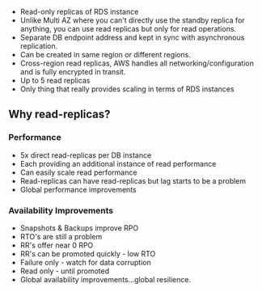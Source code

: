 * Read-only replicas of RDS instance
* Unlike Multi AZ where you can't directly use the standby replica for anything, you can use read replicas but only for read operations.
* Separate DB endpoint address and kept in sync with asynchronous replication.
* Can be created in same region or different regions.
* Cross-region read replicas, AWS handles all networking/configuration and is fully encrypted in transit.
* Up to 5 read replicas
* Only thing that really provides scaling in terms of RDS instances

## Why read-replicas?

### Performance

* 5x direct read-replicas per DB instance
* Each providing an additional instance of read performance
* Can easily scale read performance
* Read-replicas can have read-replicas but lag starts to be a problem
* Global performance improvements

### Availability Improvements

* Snapshots & Backups improve RPO
* RTO's are still a problem
* RR's offer near 0 RPO
* RR's can be promoted quickly - low RTO
* Failure only - watch for data corruption
* Read only - until promoted
* Global availability improvements...global resilience.
